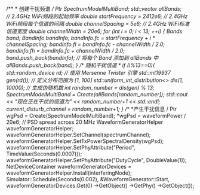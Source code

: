 /**
    * 创建干扰频谱
*/
Ptr<SpectrumModel> SpectrumModelMultiBand; 
std::vector<Bands> allBands;    
// 2.4GHz WiFi频段的起始频率
double startFrequency = 2412e6;
// 2.4GHz WiFi频段每个信道的间隔
double channelSpacing = 5e6;
// 2.4GHz WiFi标准信道宽度
double channelWidth = 20e6;
for (int i = 0; i < 13; ++i) {
    Bands band;
    BandInfo bandInfo;
    bandInfo.fc = startFrequency + i * channelSpacing;
    bandInfo.fl = bandInfo.fc - channelWidth / 2.0;
    bandInfo.fh = bandInfo.fc + channelWidth / 2.0;
    band.push_back(bandInfo);
    // 将每个 Band 添加到 allBands 中
    allBands.push_back(band);
}
/**
    *随机干扰信道
*
if (i%13==0){
        std::random_device rd;
    // 使用 Mersenne Twister 引擎
    std::mt19937 gen(rd());
    // 定义分布范围为 [1, 100]
    std::uniform_int_distribution<> dis(1, 10000);
    // 生成伪随机数
    int random_number = dis(gen) % 13;
    SpectrumModelMultiBand = Create<SpectrumModel>(allBands[random_number]);
    std::cout << "现在正在干扰的信道为" << random_number+1 << std::endl;
    current_disturb_channel = random_number+1;
}
/**
    *产生干扰信息
/
Ptr<SpectrumValue> wgPsd =
            Create<SpectrumValue>(SpectrumModelMultiBand);
*wgPsd = waveformPower / 20e6; // PSD spread across 20 MHz
WaveformGeneratorHelper waveformGeneratorHelper;
waveformGeneratorHelper.SetChannel(spectrumChannel);
waveformGeneratorHelper.SetTxPowerSpectralDensity(wgPsd);
waveformGeneratorHelper.SetPhyAttribute("Period", TimeValue(Seconds(0.0007)));
waveformGeneratorHelper.SetPhyAttribute("DutyCycle", DoubleValue(1));
NetDeviceContainer waveformGeneratorDevices =
waveformGeneratorHelper.Install(interferingNode);
Simulator::Schedule(Seconds(0.002),
                    &WaveformGenerator::Start,
                    waveformGeneratorDevices.Get(0)
                        ->GetObject<NonCommunicatingNetDevice>()
                        ->GetPhy()
                        ->GetObject<WaveformGenerator>());
